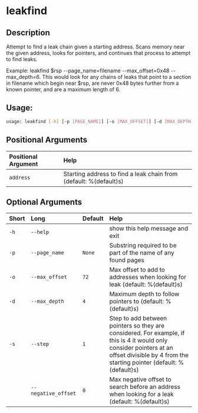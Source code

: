 



# leakfind

## Description



Attempt to find a leak chain given a starting address.
Scans memory near the given address, looks for pointers, and continues that process to attempt to find leaks.

Example: leakfind $rsp --page_name=filename --max_offset=0x48 --max_depth=6. This would look for any chains of leaks that point to a section in filename which begin near $rsp, are never 0x48 bytes further from a known pointer, and are a maximum length of 6.

## Usage:


```bash
usage: leakfind [-h] [-p [PAGE_NAME]] [-o [MAX_OFFSET]] [-d [MAX_DEPTH]] [-s [STEP]] [--negative_offset [NEGATIVE_OFFSET]] [address]

```
## Positional Arguments

|Positional Argument|Help|
| :--- | :--- |
|`address`|Starting address to find a leak chain from (default: %(default)s)|

## Optional Arguments

|Short|Long|Default|Help|
| :--- | :--- | :--- | :--- |
|`-h`|`--help`||show this help message and exit|
|`-p`|`--page_name`|`None`|Substring required to be part of the name of any found pages|
|`-o`|`--max_offset`|`72`|Max offset to add to addresses when looking for leak (default: %(default)s)|
|`-d`|`--max_depth`|`4`|Maximum depth to follow pointers to (default: %(default)s)|
|`-s`|`--step`|`1`|Step to add between pointers so they are considered. For example, if this is 4 it would only consider pointers at an offset divisible by 4 from the starting pointer (default: %(default)s)|
||`--negative_offset`|`0`|Max negative offset to search before an address when looking for a leak (default: %(default)s)|
